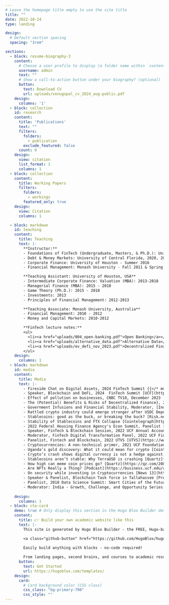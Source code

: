```yaml
---
# Leave the homepage title empty to use the site title
title: ""
date: 2022-10-24
type: landing

design:
  # Default section spacing
  spacing: "3rem"

sections:
  - block: resume-biography-3
    content:
      # Choose a user profile to display (a folder name within `content/authors/`)
      username: admin
      text: ""
      # Show a call-to-action button under your biography? (optional)
      button:
        text: Download CV
        url: uploads/venugopal_cv_2024_aug-public.pdf
    design:
      columns: '1'
  - block: collection
    id: research
    content:
      title: 'Publications'
      text: ""
      filters:
        folders:
          - publication
        exclude_featured: false
      count: 0    
    design:
      view: citation
      list_format: 1
      columns: 1  
  - block: collection
    content:
      title: Working Papers
      filters:
        folders:
          - workings
        featured_only: true
    design:
      view: Citation
      columns: 1

  - block: markdown
    id: teaching
    content:
      title: Teaching
      text: |-
        **Instructor:**
        - Foundations of FinTech (Undergraduate, Masters, & Ph.D.): University of Central Florida, 2019-
        - Debt & Money Markets: University of Central Florida, 2020, 2022, 2024
        - Corporate Finance: University of Houston - Summer 2016
        - Financial Management: Monash University - Fall 2011 & Spring 2012

        **Teaching Assistant: University of Houston, USA**
        - Intermediate Corporate Finance: Valuation (MBA): 2013-2018 
        - Managerial Finance (MBA): 2015 - 2018
        - Game Theory (Ph.D.): 2015 - 2018
        - Investments: 2013
        - Principles of Financial Management: 2012-2013

        **Teaching Associate: Monash University, Australia​**
        - Financial Management: 2010 - 2012
        - Money and Capital Markets: 2010-2012

        **FinTech lecture notes:**
        <ul>
          <li><a href="uploads/004_open-banking.pdf">Open Banking</a></li>
          <li><a href="uploads/alternative_data.pdf">Alternative Data</a></li>
          <li><a href="uploads/ev_defi_nov_2023.pdf">Decentralized Finance @UCF Dean's Speaker Series</a></li>
        </ul>
    design:      
      columns: 1
  - block: markdown
    id: media
    content:
      title: Media
      text: |-
        - Fireside Chat on Digital Assets, 2024 FinTech Summit {{</* md */>}}[UCF](https://business.ucf.edu/fintech-summit/){{</* /md */>}}
        - Speaker, Blockchain and DeFi, 2024  FinTech Summit [UCF](https://business.ucf.edu/fintech-summit/)
        - Effect of pollution on businesses, CNBC TV18, December 2023
        - The (Potential) Benefits & Risks of Decentralized Finance}, 2023 Dean's Speaker Series [UCF](https://eshwarvenugopal.weebly.com/teaching.html)
        - Government Infusions and Financial Stability, Moderator, [India Center](https://sciences.ucf.edu/news/india-center-webinar-financial-stability/)
        - Rattled crypto industry could emerge stronger after USDC Depeg [Cointelegraph](https://cointelegraph.com/news/rattled-crypto-industry-could-emerge-stronger-after-usdc-depeg)
        - Stablecoins: good as the buck, or breaking the buck? [Risk.net](https://www.risk.net/investing/risk-management/7955944/stablecoins-good-as-the-buck-or-breaking-the-buck)
        - Stability of Stablecoins and FTX Collapse [Cointelegraph]https://cointelegraph.com/news/how-stable-are-stablecoins-in-the-ftx-crypto-market-contagion)
        - 2022 Federal Housing Finance Agency's Econ Summit, Panelist [FHFA](https://www.fhfa.gov/Media/Documents/FHFA-Econ-Summit-Agenda-Fall-2022.pdf)
        - Speaker, FinTech & Blockchain Session, 2022 UCF Annual Accounting Conference, [UCF](https://business.ucf.edu/wp-content/uploads/sites/4/2022/05/Final_0505_2022-UCF-Accounting-Conference-Schedule_Rm_Assigns.pdf)
        - Moderator, FinTech Digital Transformation Panel, 2022 UCF FinTech Summit [UCF](https://business.ucf.edu/fintech-summit-2022/)
        - Panelist, Fintech and Blockchain, 2022 UTVS [UTVS](https://www.cecs.ucf.edu/utvs/2022-presenters/)
        - Cryptocurrencies: A non-technical primer, 2021 UCF Foundation 
        - Uganda’s gold discovery: What it could mean for crypto [Cointelegraph](https://cointelegraph.com/news/uganda-s-gold-discovery-what-it-could-mean-for-crypto)
        - Crypto’s crash shows digital currency is not a hedge against inflation [Quartz](https://qz.com/2116509/crypto-isnt-a-safe-haven-during-high-inflation/)
        - Stablecoins aren’t stable: Why TerraUSD is crashing [Quartz](https://qz.com/2165213/stablecoins-arent-stable-why-terra-is-crashing/)
        - How high can meme coin prices go? [Quartz](https://qz.com/2080561/how-high-can-dogecoin-and-shiba-inu-coin-go/) 
        - Are NFTs Really a Thing? [Podcast](https://business.ucf.edu/are-nfts-really-a-thing/)
        - On security while investing in Cryptocurrencies [News 13](https://www.mynews13.com/fl/orlando/news/2021/04/24/consumers-are-on-their-own-in-the-world-of-cryptocurrency#)
        - Speaker & Panelist, Blockchain Task force in Tallahassee [​​Presentation](https://eshwarvenugopal.weebly.com/uploads/5/9/1/6/59166679/ucf-blockchain-taskforce-dec2019-v4_macro.pdf) [Video of task force deliberations](https://thefloridachannel.org/videos/12-13-19-florida-blockchain-task-force/)
        - Panelist, 2018 Data Science Summit: Smart Cities of the Future
        - Moderator: India - Growth, Challenge, and Opportunity Series:  
        
    design:      
      columns: 1
  - block: cta-card
    demo: true # Only display this section in the Hugo Blox Builder demo site
    content:
      title: 👉 Build your own academic website like this
      text: |-
        This site is generated by Hugo Blox Builder - the FREE, Hugo-based open source website builder trusted by 250,000+ academics like you.

        <a class="github-button" href="https://github.com/HugoBlox/hugo-blox-builder" data-color-scheme="no-preference: light; light: light; dark: dark;" data-icon="octicon-star" data-size="large" data-show-count="true" aria-label="Star HugoBlox/hugo-blox-builder on GitHub">Star</a>

        Easily build anything with blocks - no-code required!
        
        From landing pages, second brains, and courses to academic resumés, conferences, and tech blogs.
      button:
        text: Get Started
        url: https://hugoblox.com/templates/
    design:
      card:
        # Card background color (CSS class)
        css_class: "bg-primary-700"
        css_style: ""
---
```

